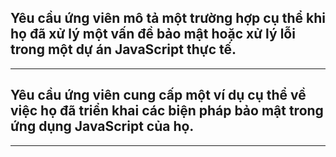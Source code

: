 ## Yêu cầu ứng viên mô tả một trường hợp cụ thể khi họ đã xử lý một vấn đề bảo mật hoặc xử lý lỗi trong một dự án JavaScript thực tế.

---

## Yêu cầu ứng viên cung cấp một ví dụ cụ thể về việc họ đã triển khai các biện pháp bảo mật trong ứng dụng JavaScript của họ.

---